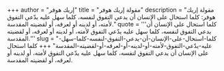 +++
author = "إريك هوفر"
title = "مقولة إريك هوفر"
description = "مقولة إريك هوفر: كلما استحال على الإنسان أن يدعي التفوق لنفسه، كلما سهل عليه يدّعي التفوق لأمته، أو لدينه أو لعرقه، أو لقضيته المقدسة."
quote = '''كلما استحال على الإنسان أن يدعي التفوق لنفسه، كلما سهل عليه يدّعي التفوق لأمته، أو لدينه أو لعرقه، أو لقضيته المقدسة.''' 
slug = "كلما-استحال-على-الإنسان-أن-يدعي-التفوق-لنفسه-كلما-سهل-عليه-يدّعي-التفوق-لأمته-أو-لدينه-أو-لعرقه-أو-لقضيته-المقدسة"
+++
كلما استحال على الإنسان أن يدعي التفوق لنفسه، كلما سهل عليه يدّعي التفوق لأمته، أو لدينه أو لعرقه، أو لقضيته المقدسة.
